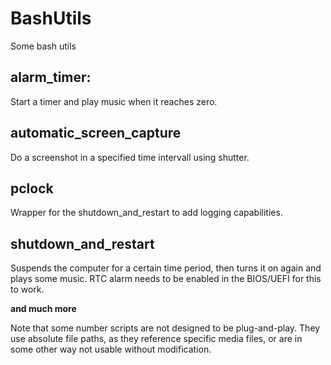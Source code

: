 # BashUtils
Some bash utils

## alarm_timer:
Start a timer and play music when it reaches zero.

## automatic_screen_capture
Do a screenshot in a specified time intervall using shutter.

## pclock
Wrapper for the shutdown_and_restart to add logging capabilities.

## shutdown_and_restart
Suspends the computer for a certain time period, then turns it on again and plays some music. RTC alarm needs to be enabled in the BIOS/UEFI for this to work.

**and much more**

Note that some number scripts are not designed to be plug-and-play. They use absolute file paths, as they reference specific media files, or are in some other way not usable without modification.
